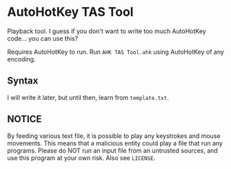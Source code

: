 # AutoHotKey TAS Tool
Playback tool. I guess if you don't want to write too much AutoHotKey code... you can use this?

Requires AutoHotKey to run. Run `AHK TAS Tool.ahk` using AutoHotKey of any encoding.
## Syntax
I will write it later, but until then, learn from `template.txt`.
## NOTICE
By feeding various text file, it is possible to play any keystrokes and mouse movements. This means that a malicious entity could play a file that run any programs. Please do NOT run an input file from an untrusted sources, and use this program at your own risk. Also see `LICENSE`.